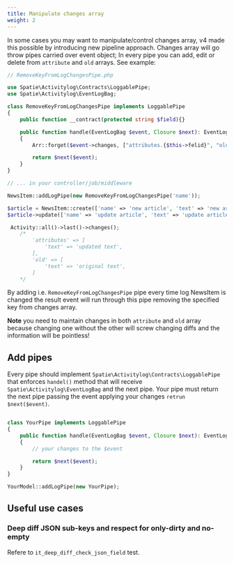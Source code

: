 ```yaml
---
title: Manipulate changes array
weight: 2
---
```


In some cases you may want to manipulate/control changes array, v4 made this possible by introducing new pipeline approach. Changes array will go throw pipes carried over event object; In every pipe you can add, edit or delete from `attribute` and `old` arrays. See example:

```php
// RemoveKeyFromLogChangesPipe.php

use Spatie\Activitylog\Contracts\LoggablePipe;
use Spatie\Activitylog\EventLogBag;

class RemoveKeyFromLogChangesPipe implements LoggablePipe
{
    public function __contract(protected string $field){}

    public function handle(EventLogBag $event, Closure $next): EventLogBag
    {
        Arr::forget($event->changes, ["attributes.{$this->felid}", "old.{$this->felid}"]);

        return $next($event);
    }
}
```

```php
// ... in your controller/job/middleware

NewsItem::addLogPipe(new RemoveKeyFromLogChangesPipe('name'));

$article = NewsItem::create(['name' => 'new article', 'text' => 'new article text']);
$article->update(['name' => 'update article', 'text' => 'update article text']);

 Activity::all()->last()->changes();
    /*
        'attributes' => [
            'text' => 'updated text',
        ],
        'old' => [
            'text' => 'original text',
        ]
    */
```

By adding i.e. `RemoveKeyFromLogChangesPipe` pipe every time log NewsItem is changed the result event will run through this pipe removing the specified key from changes array.

**Note** you need to maintain changes in both `attribute` and `old` array because changing one without the other will screw changing diffs and the information will be pointless!

## Add pipes

Every pipe should implement `Spatie\Activitylog\Contracts\LoggablePipe` that enforces `handel()` method that will receive `Spatie\Activitylog\EventLogBag` and the next pipe. Your pipe must return the next pipe passing the event applying your changes `retrun $next($event)`.

```php

class YourPipe implements LoggablePipe
{
    public function handle(EventLogBag $event, Closure $next): EventLogBag
    {
        // your changes to the $event

        return $next($event);
    }
}

```

```php
YourModel::addLogPipe(new YourPipe);
```

## Useful use cases

### Deep diff JSON sub-keys and respect for only-dirty and no-empty

Refere to `it_deep_diff_check_json_field` test.
